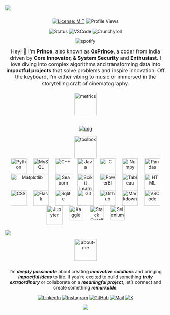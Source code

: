 <img style="margin-bottom:12px" src="banner2.png">




<div align="center">

[![License: MIT](https://img.shields.io/badge/License-MIT-green?style=flat-round)](LICENSE)
![Profile Views](https://komarev.com/ghpvc/?username=0xPrince121&style=flat&color=DB1CFF&label=Profile+Views)

<img src="https://api.statusbadges.me/badge/status/697499988636205137?label=Currently" alt="Status" />

<img src="https://api.statusbadges.me/badge/vscode/697499988636205137?label=Coding" alt="VSCode" />

<img src="https://api.statusbadges.me/badge/crunchyroll/697499988636205137?label=Watching" alt="Crunchyroll" />

![spotify](https://api.statusbadges.me/badge/spotify/697499988636205137?label=Listening%20to)

</div>


<div align="center">
<div style="display: flex; align-items: center; justify-content: center; gap: 20px; flex-wrap: wrap; text-align: left;">
 
  <p align= center style="font-size: 16px; max-width: 500px; margin: 0;">
    Hey! 👋 I’m <b>Prince</b>, also known as <b>0xPrince</b>, a coder from India driven by <b>Core  Innovator, & System Security</b> and <b>Enthusiast</b>.
    I love diving into complex algorithms and transforming data into <b>impactful projects</b> that solve problems and inspire innovation.
    Off the keyboard, I’m either vibing to music or immersed in the storytelling craft of cinematography.
  </p>
</div>


<img src="metrics.png" style="margin: 20px 0px;" height=70 alt="metrics" />

<p>
    <a href="https://github.com/0xPrince121/">
        <img src="https://github-readme-streak-stats.herokuapp.com?user=0xPrince121&theme=transparent&hide_border=true&background=0D1117&stroke=DB1CFF&fire=DB1CFF&ring=DB1CFF&currStreakLabel=FFFFFF&sideLabels=FFFFFF&currStreakNum=FFFFFF&dates=FFFFFF&sideNums=FFFFFF" alt="img" />
    </a>
</p>

<img src="toolbox.png" height=70 alt="toolbox" />
</div>


<div align="center" style="display: flex; flex-wrap: wrap; justify-content: center;">
    <img title="Python" alt="Python" src="python.svg" width="50" height="50" style="vertical-align:down; margin: 0 10px"/>
    <img title="MySQL" alt="MySQL" src="mysql.png" width="50" height="50" style="vertical-align:down; margin: 0 10px"/>
    <img title="C++" alt="C++" src="c++.svg" width="50" height="50" style="vertical-align:down; margin: 0 10px"/>
    <img title="Java" alt="Java" src="java.svg" width="50" height="50" style="vertical-align:down; margin: 0 10px"/>
    <img title="C" alt="C" src="c.svg" width="50" height="50" style="vertical-align:down; margin: 0 10px"/>
    <img title="Numpy" alt="Numpy" src="numpy.svg" width="50" height="50" style="vertical-align:down; margin: 0 10px"/>
    <img title="Pandas" alt="Pandas" src="pandas.svg" width="50" height="50" style="vertical-align:down; margin: 0 10px"/>
    <img title="Matplotlib" alt="Matplotlib" src="matplotlib.svg" width="120" height="50" style="vertical-align:down; margin: 0 10px"/>
    <img title="Seaborn" alt="Seaborn" src="seaborn.svg" width="50" height="50" style="vertical-align:down; margin: 0 10px"/>
    <img title="Scikit Learn" alt="Scikit Learn" src="scikitlearn.svg" width="50" height="50" style="vertical-align:down; margin: 0 10px"/>
    <img title="PowerBI" alt="PowerBI" src="powerbi.svg" width="50" height="50" style="vertical-align:down; margin: 0 10px"/>
    <img title="Tableau" alt="Tableau" src="tableau.svg" width="50" height="50" style="vertical-align:down; margin: 0 10px"/>
    <img title="HTML" alt="HTML" src="html.svg" width="50" height="50" style="vertical-align:down; margin: 0 10px"/>
    <img title="CSS" alt="CSS" src="css.svg" width="50" height="50" style="vertical-align:down; margin: 0 10px"/>
    <img title="Flask" alt="Flask" src="flask.svg" width="50" height="50" style="vertical-align:down; margin: 0 10px"/>
    <img title="Sqlite" alt="Sqlite" src="sqlite.svg" width="50" height="50" style="vertical-align:down; margin: 0 10px"/>
    <img title="Git" alt="Git" src="git.svg" width="50" height="50" style="vertical-align:down; margin: 0 10px"/>
    <img title="Github" alt="Github" src="github.svg" width="50" height="50" style="vertical-align:down; margin: 0 10px"/>
    <img title="Markdown" alt="Markdown" src="md.png" width="50" height="50" style="vertical-align:down; margin: 0 10px"/>
    <img title="VSCode" alt="VSCode" src="vscode.svg" width="50" height="50" style="vertical-align:down; margin: 0 10px"/>
    <img title="Jupyter" alt="Jupyter" src="jupyter.png" width="50" height="60" style="vertical-align:down; margin: 0 10px"/>
    <img title="Kaggle" alt="Kaggle" src="Kaggle.svg" width="45" height="45" style="vertical-align:down; margin: 0 10px"/>
    <img title="Stack Overflow" alt="Stack Overflow" src="Stack Overflow.svg" width="45" height="45" style="vertical-align:down; margin: 0 10px"/>
    <img title="Selenium" alt="Selenium" src="Selenium.svg" width="45" height="45" style="vertical-align:down; margin: 0 10px"/>
</div>
<br>

<img src="https://user-images.githubusercontent.com/74038190/212284100-561aa473-3905-4a80-b561-0d28506553ee.gif">

<div align=center>
<img style="margin: 10px 0px;" height=70 src="connect.png" alt="about-me" />
</div>

<p align="center">
    I’m <b><i>deeply passionate</i></b> about creating <i><b>innovative solutions</b></i> and bringing <i><b>impactful ideas</b></i> to life. If you’re excited to build something <i><b>truly extraordinary</b></i> or collaborate on a <i><b>meaningful project</b></i>, let’s connect and create something <i><b>remarkable</b>.</i>
</p>

<div align="center">
  

[![LinkedIn](https://img.icons8.com/3d-fluency/50/linkedin--v2.png)](https://www.linkedin.com/in/0x-prince-606535383?/)
[![Instagram](https://img.icons8.com/3d-fluency/50/instagram-new.png)](https://www.instagram.com/princexae_/)
[![GitHub](https://img.icons8.com/3d-fluency/50/github-logo.png)](https://github.com/0xPrince121/)
[![Mail](https://img.icons8.com/fluency/50/mail--v1.png)](samratprince121@gmail.com)
[![X](https://img.icons8.com/3d-fluency/50/x.png)](https://x.com/0xprince121?s=21/)



<p align="center">
  <img src="https://capsule-render.vercel.app/api?type=waving&color=gradient&height=70&section=footer"/>
